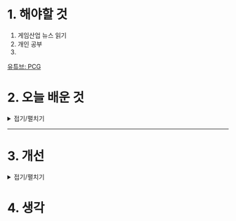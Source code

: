 
# 1. 해야할 것

1. 게임산업 뉴스 읽기 
2. 개인 공부  
3. 

[유튜브: PCG](https://www.youtube.com/watch?v=4IuGb5iS6xU&list=PLBM-3WW_UmsZyZugcAATwwvaUVBdOr_ii)

# 2. 오늘 배운 것

<details>
<summary>접기/펼치기</summary>

## PCG
![image](https://github.com/user-attachments/assets/1dc546b4-be86-4bdb-b80e-2b433c6c5c2a)




</details>

****


# 3. 개선


<details>
<summary>접기/펼치기</summary>


</details>



# 4. 생각


